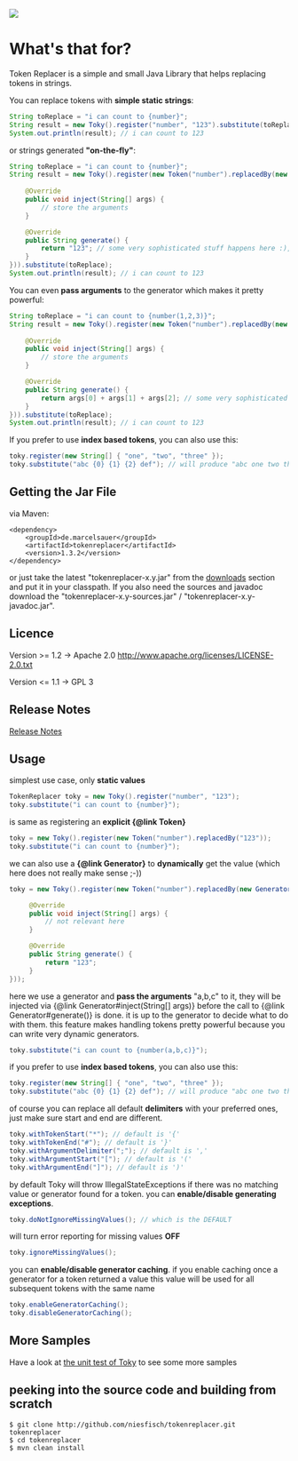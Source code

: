  [<img src="https://api.travis-ci.org/niesfisch/tokenreplacer.png"/>](http://travis-ci.org/niesfisch/tokenreplacer/builds)

# What's that for? 

Token Replacer is a simple and small Java Library that helps replacing tokens in strings.

You can replace tokens with **simple static strings**:
```Java
String toReplace = "i can count to {number}";
String result = new Toky().register("number", "123").substitute(toReplace);
System.out.println(result); // i can count to 123
```
or strings generated **"on-the-fly"**: 
```Java
String toReplace = "i can count to {number}";
String result = new Toky().register(new Token("number").replacedBy(new Generator() {
    
	@Override
	public void inject(String[] args) {
	    // store the arguments
	}

	@Override
	public String generate() {
	    return "123"; // some very sophisticated stuff happens here :), we just return 123 to keep it simple
	}
})).substitute(toReplace);
System.out.println(result); // i can count to 123
```
You can even **pass arguments** to the generator which makes it pretty powerful:
```Java
String toReplace = "i can count to {number(1,2,3)}";
String result = new Toky().register(new Token("number").replacedBy(new Generator() {
    
	@Override
	public void inject(String[] args) {
	    // store the arguments
	}

	@Override
	public String generate() {
	    return args[0] + args[1] + args[2]; // some very sophisticated stuff happens here :)
	}
})).substitute(toReplace);
System.out.println(result); // i can count to 123
```
If you prefer to use **index based tokens**, you can also use this:
```Java
toky.register(new String[] { "one", "two", "three" });
toky.substitute("abc {0} {1} {2} def"); // will produce "abc one two three def";
```

## Getting the Jar File

via Maven:
```
<dependency>
    <groupId>de.marcelsauer</groupId>
    <artifactId>tokenreplacer</artifactId>
    <version>1.3.2</version>
</dependency>
```
or just take the latest "tokenreplacer-x.y.jar" from the [downloads](http://github.com/niesfisch/tokenreplacer/downloads) section and put it in your classpath.
If you also need the sources and javadoc download the "tokenreplacer-x.y-sources.jar" / "tokenreplacer-x.y-javadoc.jar".

## Licence

Version >= 1.2 -> Apache 2.0 http://www.apache.org/licenses/LICENSE-2.0.txt

Version <= 1.1 -> GPL 3

## Release Notes

[Release Notes](http://github.com/niesfisch/tokenreplacer/blob/master/releasenotes.txt)
        
## Usage

simplest use case, only **static values**

```Java
TokenReplacer toky = new Toky().register("number", "123");
toky.substitute("i can count to {number}");
```

is same as registering an **explicit {@link Token}**

```Java
toky = new Toky().register(new Token("number").replacedBy("123"));
toky.substitute("i can count to {number}");
```

we can also use a **{@link Generator}** to **dynamically** get the
value (which here does not really make sense ;-))

```Java
toky = new Toky().register(new Token("number").replacedBy(new Generator() {

	 @Override
	 public void inject(String[] args) {
	     // not relevant here
	 }

	 @Override
	 public String generate() {
	     return "123";
	 }
}));
```

here we use a generator and **pass the arguments** "a,b,c" to it, they
will be injected via {@link Generator#inject(String[] args)} before the call
to {@link Generator#generate()} is done. it is up to the generator to decide
what to do with them. this feature makes handling tokens pretty powerful
because you can write very dynamic generators.

```Java
toky.substitute("i can count to {number(a,b,c)}");
```

if you prefer to use **index based tokens**, you can also use this:
 
```Java
toky.register(new String[] { "one", "two", "three" });
toky.substitute("abc {0} {1} {2} def"); // will produce "abc one two three def";
```

of course you can replace all default **delimiters** with your preferred
ones, just make sure start and end are different.

```Java
toky.withTokenStart("*"); // default is '{'
toky.withTokenEnd("#"); // default is '}'
toky.withArgumentDelimiter(";"); // default is ','
toky.withArgumentStart("["); // default is '('
toky.withArgumentEnd("]"); // default is ')'
```

by default Toky will throw IllegalStateExceptions if there was no matching
value or generator found for a token. you can **enable/disable generating
exceptions**.

```Java
toky.doNotIgnoreMissingValues(); // which is the DEFAULT
```

will turn error reporting for missing values <b>OFF</b>

```Java
toky.ignoreMissingValues();
```

you can **enable/disable generator caching**. if you enable caching once a
generator for a token returned a value this value will be used for all
subsequent tokens with the same name

```Java
toky.enableGeneratorCaching();
toky.disableGeneratorCaching();
```


## More Samples

Have a look at [the unit test of Toky](http://github.com/niesfisch/tokenreplacer/blob/master/src/test/java/de/marcelsauer/tokenreplacer/TokyTest.java) to see some more samples

## peeking into the source code and building from scratch

    $ git clone http://github.com/niesfisch/tokenreplacer.git tokenreplacer
    $ cd tokenreplacer
    $ mvn clean install

